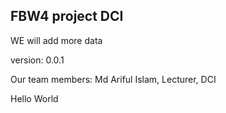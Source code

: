 ## FBW4 project DCI
WE will add more data 

version: 0.0.1

Our team members:
Md Ariful Islam, Lecturer, DCI

Hello World
